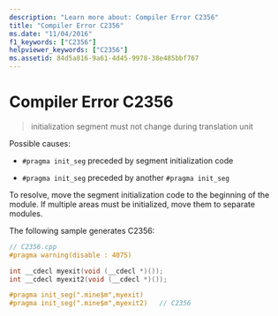 ```yaml
---
description: "Learn more about: Compiler Error C2356"
title: "Compiler Error C2356"
ms.date: "11/04/2016"
f1_keywords: ["C2356"]
helpviewer_keywords: ["C2356"]
ms.assetid: 84d5a816-9a61-4d45-9978-38e485bbf767
---
```

# Compiler Error C2356

> initialization segment must not change during translation unit

Possible causes:

- `#pragma init_seg` preceded by segment initialization code

- `#pragma init_seg` preceded by another `#pragma init_seg`

To resolve, move the segment initialization code to the beginning of the module. If multiple areas must be initialized, move them to separate modules.

The following sample generates C2356:

```cpp
// C2356.cpp
#pragma warning(disable : 4075)

int __cdecl myexit(void (__cdecl *)());
int __cdecl myexit2(void (__cdecl *)());

#pragma init_seg(".mine$m",myexit)
#pragma init_seg(".mine$m",myexit2)   // C2356
```
